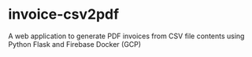 # invoice-csv2pdf
A web application to generate PDF invoices from CSV file contents using Python Flask and Firebase Docker (GCP)
